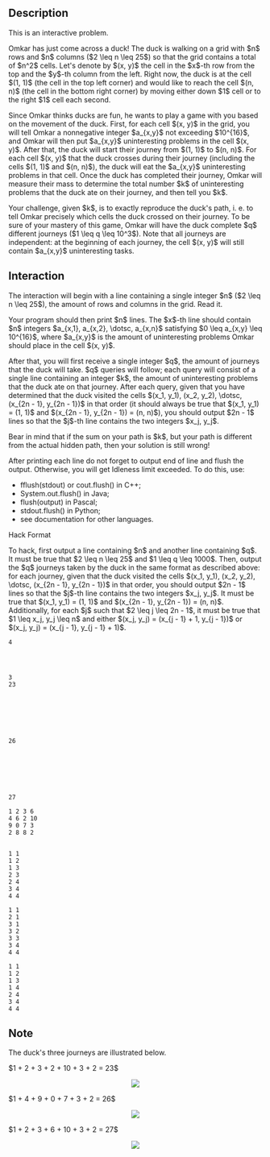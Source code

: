 ## Description

<div><p><span class="tex-font-style-bf">This is an interactive problem.</span></p><p>Omkar has just come across a duck! The duck is walking on a grid with $n$ rows and $n$ columns ($2 \leq n \leq 25$) so that the grid contains a total of $n^2$ cells. Let's denote by $(x, y)$ the cell in the $x$-th row from the top and the $y$-th column from the left. Right now, the duck is at the cell $(1, 1)$ (the cell in the top left corner) and would like to reach the cell $(n, n)$ (the cell in the bottom right corner) by moving either down $1$ cell or to the right $1$ cell each second.</p><p>Since Omkar thinks ducks are fun, he wants to play a game with you based on the movement of the duck. First, for each cell $(x, y)$ in the grid, you will tell Omkar a nonnegative integer $a_{x,y}$ not exceeding $10^{16}$, and Omkar will then put $a_{x,y}$ uninteresting problems in the cell $(x, y)$. After that, the duck will start their journey from $(1, 1)$ to $(n, n)$. For each cell $(x, y)$ that the duck crosses during their journey (including the cells $(1, 1)$ and $(n, n)$), the duck will eat the $a_{x,y}$ uninteresting problems in that cell. Once the duck has completed their journey, Omkar will measure their mass to determine the total number $k$ of uninteresting problems that the duck ate on their journey, and then tell you $k$.</p><p>Your challenge, given $k$, is to exactly reproduce the duck's path, i. e. to tell Omkar precisely which cells the duck crossed on their journey. To be sure of your mastery of this game, Omkar will have the duck complete $q$ different journeys ($1 \leq q \leq 10^3$). Note that all journeys are independent: at the beginning of each journey, the cell $(x, y)$ will still contain $a_{x,y}$ uninteresting tasks.</p></div><div><h2>Interaction</h2><p>The interaction will begin with a line containing a single integer $n$ ($2 \leq n \leq 25$), the amount of rows and columns in the grid. Read it.</p><p>Your program should then print $n$ lines. The $x$-th line should contain $n$ integers $a_{x,1}, a_{x,2}, \dotsc, a_{x,n}$ satisfying $0 \leq a_{x,y} \leq 10^{16}$, where $a_{x,y}$ is the amount of uninteresting problems Omkar should place in the cell $(x, y)$.</p><p>After that, you will first receive a single integer $q$, the amount of journeys that the duck will take. $q$ queries will follow; each query will consist of a single line containing an integer $k$, the amount of uninteresting problems that the duck ate on that journey. After each query, given that you have determined that the duck visited the cells $(x_1, y_1), (x_2, y_2), \dotsc, (x_{2n - 1}, y_{2n - 1})$ in that order (it should always be true that $(x_1, y_1) = (1, 1)$ and $(x_{2n - 1}, y_{2n - 1}) = (n, n)$), you should output $2n - 1$ lines so that the $j$-th line contains the two integers $x_j, y_j$.</p><p><span class="tex-font-style-bf">Bear in mind that if the sum on your path is $k$, but your path is different from the actual hidden path, then your solution is still wrong!</span></p><p>After printing each line do not forget to output end of line and flush the output. Otherwise, you will get <span class="tex-font-style-tt">Idleness limit exceeded</span>. To do this, use:</p><ul><li> <span class="tex-font-style-tt">fflush(stdout)</span> or <span class="tex-font-style-tt">cout.flush()</span> in C++;</li><li> <span class="tex-font-style-tt">System.out.flush()</span> in Java;</li><li> <span class="tex-font-style-tt">flush(output)</span> in Pascal;</li><li> <span class="tex-font-style-tt">stdout.flush()</span> in Python;</li><li> see documentation for other languages.</li></ul><p><span class="tex-font-style-bf">Hack Format</span></p><p>To hack, first output a line containing $n$ and another line containing $q$. It must be true that $2 \leq n \leq 25$ and $1 \leq q \leq 1000$. Then, output the $q$ journeys taken by the duck in the same format as described above: for each journey, given that the duck visited the cells $(x_1, y_1), (x_2, y_2), \dotsc, (x_{2n - 1}, y_{2n - 1})$ in that order, you should output $2n - 1$ lines so that the $j$-th line contains the two integers $x_j, y_j$. It must be true that $(x_1, y_1) = (1, 1)$ and $(x_{2n - 1}, y_{2n - 1}) = (n, n)$. Additionally, for each $j$ such that $2 \leq j \leq 2n - 1$, it must be true that $1 \leq x_j, y_j \leq n$ and either $(x_j, y_j) = (x_{j - 1} + 1, y_{j - 1})$ or $(x_j, y_j) = (x_{j - 1}, y_{j - 1} + 1)$.</p></div>





```input1
4




3
23







26







27
```




```output1
1 2 3 6
4 6 2 10
9 0 7 3
2 8 8 2


1 1
1 2
1 3
2 3
2 4
3 4
4 4

1 1
2 1
3 1
3 2
3 3
3 4
4 4

1 1
1 2
1 3
1 4
2 4
3 4
4 4
```



## Note

<p>The duck's three journeys are illustrated below.</p><p>$1 + 2 + 3 + 2 + 10 + 3 + 2 = 23$ </p><center> <img class="tex-graphics" src="file://AGCV6Za7.png" style="max-width: 100.0%;max-height: 100.0%;"> </center><p>$1 + 4 + 9 + 0 + 7 + 3 + 2 = 26$ </p><center> <img class="tex-graphics" src="file://9IF7Xggo.png" style="max-width: 100.0%;max-height: 100.0%;"> </center><p>$1 + 2 + 3 + 6 + 10 + 3 + 2 = 27$ </p><center> <img class="tex-graphics" src="file://Fps8J6xy.png" style="max-width: 100.0%;max-height: 100.0%;"> </center>
